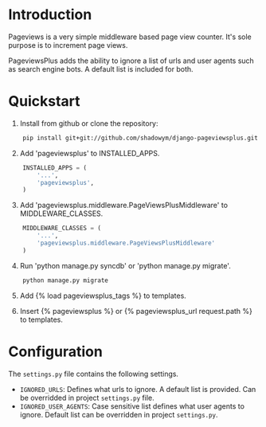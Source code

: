 Introduction
============
Pageviews is a very simple middleware based page view counter. It's sole purpose is to increment page views.

PageviewsPlus adds the ability to ignore a list of urls and user agents such as search engine bots.  A default list is included for both.




Quickstart
==========

1. Install from github or clone the repository:
```bash
    pip install git+git://github.com/shadowym/django-pageviewsplus.git
```

2. Add 'pageviewsplus' to INSTALLED_APPS.
```python
    INSTALLED_APPS = (
        '...',
        'pageviewsplus',
    )
```

3. Add 'pageviewsplus.middleware.PageViewsPlusMiddleware' to MIDDLEWARE_CLASSES.
```python
    MIDDLEWARE_CLASSES = (
        '...',
        'pageviewsplus.middleware.PageViewsPlusMiddleware'
    )
```

4. Run 'python manage.py syncdb' or 'python manage.py migrate'.
```bash
    python manage.py migrate
```

5. Add {% load pageviewsplus_tags %} to templates.

6. Insert {% pageviewsplus %} or {% pageviewsplus_url request.path %} to templates.

Configuration
=============

The ``settings.py`` file contains the following settings.

* ``IGNORED_URLS``: Defines what urls to ignore.  A default list is provided. Can be overridded in project ``settings.py`` file.
* ``IGNORED_USER_AGENTS``: Case sensitive list defines what user agents to ignore. Default list can be overridden in project ``settings.py``.
